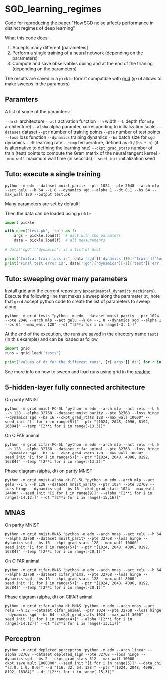 # SGD_learning_regimes
Code for reproducing the paper "How SGD noise affects performance in distinct regimes of deep learning"


What this code does:
1. Accepts many different [parameters]
2. Perform a single training of a neural network (depending on the parameters)
3. Compute and save observables during and at the end of the trianing (depending on the parameters)

The results are saved in a `pickle` format compatible with [grid](https://github.com/mariogeiger/grid) (`grid` allows to make sweeps in the paramters)

## Paramters
A list of some of the paramters:

`--arch`    architecture
`--act`    activation function
`--h`    width
```--L```   depth (for ```mlp``` architecture)
```--alpha```   alpha paramter, corresponding to initialization scale
```--dataset```   dataset
```--ptr```   number of training points
```--pte```   number of test points
```--loss```   loss function
```--dynamics```   training dynamics
```--bs```  batch size for ```sgd``` dynamics
```--dt```   learning rate
```--temp```   temperature, defined as ```dt/(bs * h)``` (it is alternative to defining the learning rate)
```--ckpt_grad_stats```     number of train (test) points to compute the Gram matrix of the neural tangent kernel
```--max_wall```     maximum wall time (in seconds)
 ```--seed_init```  initialization seed


## Tuto: execute a single training

```
python -m edm --dataset mnist_parity --ptr 1024 --pte 2048 --arch mlp --act gelu --h 64 --L 8 --dynamics sgd --alpha 1 --dt 0.1 --bs 64 --max_wall 120 --output test.pk
```

Many parameters are set by default!

Then the data can be loaded using `pickle`
```python
import pickle

with open('test.pk', 'rb') as f:
    args = pickle.load(f)  # dict with the paramters
    data = pickle.load(f)  # all measurements
    
# data['sgd']['dynamics'] is a list of dict

print("Initial train loss is", data['sgd']['dynamics'][0]['train']['loss'])
print("Final test error is", data['sgd']['dynamics'][-1]['test']['err'])
```


## Tuto: sweeping over many parameters

Install [grid](https://github.com/mariogeiger/grid) and the current repository (`experimental_dynamics_machinery`).
Execute the following line that makes a sweep along the parameter `dt`, note that `grid` accept python code to create the list of parameters to sweep along.

```
python -m grid tests "python -m edm --dataset mnist_parity --ptr 1024 --pte 2048 --arch mlp --act gelu --h 64 --L 8 --dynamics sgd --alpha 1 --bs 64 --max_wall 120" --dt "[2**i for i in range(-3, 1)]"
```

At the end of the execution, the runs are saved in the directory name `tests` (in this example) and can be loaded as follow
```python
import grid
runs = grid.load('tests')

print("values of dt for the different runs", [r['args']['dt'] for r in runs])
```

See more info on how to sweep and load runs using grid in the [readme](https://github.com/mariogeiger/grid#readme).



## 5-hidden-layer fully connected architecture

On parity MNIST
```
python -m grid mnist-FC-5L "python -m edm --arch mlp --act relu --L 5 --h 128 --alpha 32768 --dataset mnist_parity --pte 32768 --loss hinge --dynamics sgd --bs 16 --ckpt_grad_stats 128 --max_wall 10000" --seed_init "[i for i in range(5)]" --ptr "[1024, 2048, 4096, 8192, 16384]" --temp "[2**i for i in range(-13,3)]"
```

On CIFAR animal
```
python -m grid cifar-FC-5L "python -m edm --arch mlp --act relu --L 5 --h 128 --alpha 32768 --dataset cifar_animal --pte 32768 --loss hinge --dynamics sgd --bs 16 --ckpt_grad_stats 128 --max_wall 10000" --seed_init "[i for i in range(5)]" --ptr "[1024, 2048, 4096, 8192, 16384]" --temp "[2**i for i in range(-13,3)]"
```


Phase diagram (alpha, dt) on parity MNIST
```
python -m grid mnist-alpha_dt-FC-5L "python -m edm --arch mlp --act gelu --L 5 --h 128 --dataset mnist_parity --ptr 1024 --pte 32768 --loss hinge --dynamics sgd --bs 16 --ckpt_grad_stats 1024 --max_wall 14400" --seed_init "[i for i in range(9)]" --alpha "[2**i for i in range(-14,12)]" --dt "[2**i for i in range(-15,16)]"
```


## MNAS

On parity MNIST
```
python -m grid mnist-MNAS "python -m edm --arch mnas --act relu --h 64 --alpha 32768 --dataset mnist_parity --pte 32768 --loss hinge --dynamics sgd --bs 16 --ckpt_grad_stats 128 --max_wall 10000" --seed_init "[i for i in range(5)]" --ptr "[1024, 2048, 4096, 8192, 16384]" --temp "[2**i for i in range(-20,1)]"
```

On CIFAR animal
```
python -m grid cifar-MNAS "python -m edm --arch mnas --act relu --h 64 --alpha 32768 --dataset cifar_animal --pte 32768 --loss hinge --dynamics sgd --bs 16 --ckpt_grad_stats 128 --max_wall 8000" --seed_init "[i for i in range(5)]" --ptr "[1024, 2048, 4096, 8192, 16384]" --temp "[2**i for i in range(-20,1)]"
```


Phase diagram (alpha, dt) on CIFAR animal
```
python -m grid cifar-alpha_dt-MNAS "python -m edm --arch mnas --act relu --h 32 --dataset cifar_animal --ptr 1024 --pte 32768 --loss hinge --dynamics sgd --bs 64 --ckpt_grad_stats 1024 --max_wall 3600" --seed_init "[i for i in range(4)]" --alpha "[2**i for i in range(-14,12)]" --dt "[2**i for i in range(-13,11)]"
```


## Perceptron

```
python -m grid depleted_perceptron "python -m edm --arch linear --alpha 32768 --dataset depleted_sign --pte 32768 --loss hinge --dynamics sgd --bs 2 --ckpt_grad_stats 512 --max_wall 10000 --ckpt_save_mult 1000000" --seed_init "[i for i in range(5)]" --data_chi "[3.0, 1.0, 0.0]" --d "[16, 32, 64, 128]" --ptr "[1024, 2048, 4096, 8192, 16384]" --dt "[2**i for i in range(-15,3)]"
```
